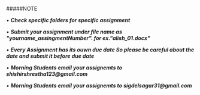 #####NOTE

• ___Check specific folders for specific assignment___

• ___Submit your assignment under file name as "yourname_assingmentNumber". for ex."alish_01.docx"___

• ___Every Assignment has its ouwn due date So please be careful about the date and submit it before due date___

• ___Morning Students email your assignemts to shishirshrestha123@gmail.com___

• ___Morning Students email your assignemts to sigdelsagar31@gmail.com___